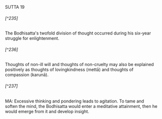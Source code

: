 SUTTA 19

###### [^235]
The Bodhisatta's twofold division of thought occurred during his six-year struggle for enlightenment.

###### [^236]
Thoughts of non-ill will and thoughts of non-cruelty may also be explained positively as thoughts of lovingkindness (mettā) and thoughts of compassion (karunā).

###### [^237]
MA: Excessive thinking and pondering leads to agitation. To tame and soften the mind, the Bodhisatta would enter a meditative attainment, then he would emerge from it and develop insight.

